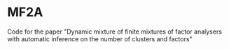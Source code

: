 # MF2A
Code for the paper "Dynamic mixture of finite mixtures of factor analysers with automatic inference on the number of clusters and factors"
